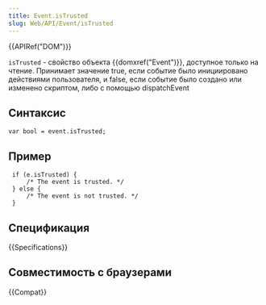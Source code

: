 ```yaml
---
title: Event.isTrusted
slug: Web/API/Event/isTrusted
---
```


{{APIRef("DOM")}}

`isTrusted` - свойство объекта {{domxref("Event")}}, доступное только на чтение. Принимает значение true, если событие было инициировано действиями пользователя, и false, если событие было создано или изменено скриптом, либо с помощью dispatchEvent

## Синтаксис

```
var bool = event.isTrusted;
```

## Пример

```
 if (e.isTrusted) {
     /* The event is trusted. */
 } else {
     /* The event is not trusted. */
 }
```

## Спецификация

{{Specifications}}

## Совместимость с браузерами

{{Compat}}
